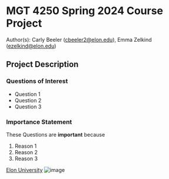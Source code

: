 # MGT 4250 Spring 2024 Course Project
Author(s): Carly Beeler (cbeeler2@elon.edu), Emma Zelkind (ezelkind@elon.edu)

## Project Description
### Questions of Interest
- Question 1
- Question 2
- Question 3
### Importance Statement
These Questions are **important** because
1. Reason 1
2. Reason 2
3. Reason 3


[Elon University](https://www.elon.edu/)
![image](https://github.com/carlybeeler/mgt4250spring2024/assets/168772738/0849aa7b-7ef1-47db-a0fc-929e5e3b71fd)
